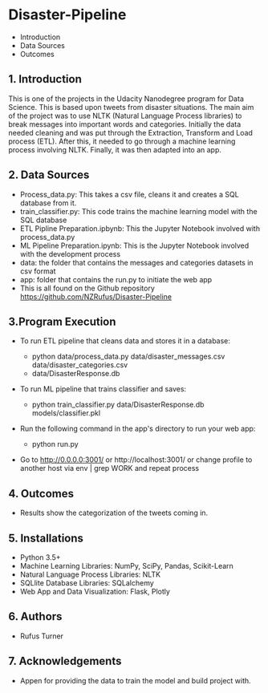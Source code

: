 # **Disaster-Pipeline**
- Introduction
- Data Sources
- Outcomes

## 1. Introduction

This is one of the projects in the Udacity Nanodegree program for Data Science. This is based upon tweets from disaster situations. The main aim of the project was to use NLTK (Natural Language Process libraries) to break messages into important words and categories. Initially the data needed cleaning and was put through the Extraction, Transform and Load process (ETL). After this, it needed to go through a machine learning process involving NLTK. Finally, it was then adapted into an app.

## 2. Data Sources ##
 - Process_data.py: This takes a csv file, cleans it and creates a SQL database from it.
 - train_classifier.py: This code trains the machine learning model with the SQL database
 - ETL Pipline Preparation.ipbynb: This the Jupyter Notebook involved with process_data.py 
 - ML Pipeline Preparation.ipynb: This is the Jupyter Notebook involved with the development process
 - data: the folder that contains the messages and categories datasets in csv format
 - app: folder that contains the run.py to initiate the web app
 - This is all found on the Github repository https://github.com/NZRufus/Disaster-Pipeline
 

## 3.Program Execution ##
 - To run ETL pipeline that cleans data and stores it in a database:
       
   * python data/process_data.py data/disaster_messages.csv data/disaster_categories.csv 
   * data/DisasterResponse.db
   
 - To run ML pipeline that trains classifier and saves:
 
   * python train_classifier.py data/DisasterResponse.db models/classifier.pkl
   
 - Run the following command in the app's directory to run your web app:
 
   * python run.py
  
 - Go to http://0.0.0.0:3001/ or http://localhost:3001/ or change profile to another host via env | grep WORK and repeat process
    
## 4. Outcomes ##

 - Results show the categorization of the tweets coming in.

## 5. Installations ##

   * Python 3.5+ 
   * Machine Learning Libraries: NumPy, SciPy, Pandas, Scikit-Learn
   * Natural Language Process Libraries: NLTK
   * SQLlite Database Libraries: SQLalchemy
   * Web App and Data Visualization: Flask, Plotly
## 6. Authors ##

  * Rufus Turner
  
## 7. Acknowledgements ##

 * Appen for providing the data to train the model and build project with.

